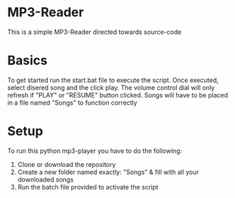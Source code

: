 # MP3-Reader
This is a simple MP3-Reader directed towards source-code

# Basics
To get started run the start.bat file to execute the script. Once executed, select disered song and the click play. The volume control dial will only refresh if "PLAY" or "RESUME" button clicked. Songs will have to be placed in a file named "Songs" to function correctly

# Setup
To run this python mp3-player you have to do the following:
1. Clone or download the repository
2. Create a new folder named exactly: "Songs" & fill with all your downloaded songs
3. Run the batch file provided to activate the script
